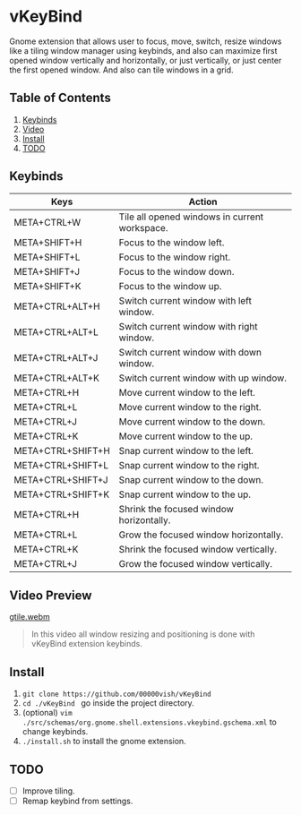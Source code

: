 # vKeyBind

Gnome extension that allows user to focus, move, switch, resize windows like a tiling window manager using keybinds, and also can maximize first opened window vertically and horizontally, or just vertically, or just center the first opened window. And also can tile windows in a grid.   

## Table of Contents
1. [Keybinds](#keybinds)
2. [Video](#video)
3. [Install](#install)
4. [TODO](#todo)


## Keybinds <a name="keybinds"></a>

| Keys    | Action |
| -------- | ------- |
| META+CTRL+W  | Tile all opened windows in current workspace. |
| META+SHIFT+H  | Focus to the window left. |
| META+SHIFT+L  | Focus to the window right. |
| META+SHIFT+J  | Focus to the window down. |
| META+SHIFT+K  | Focus to the window up. |
| META+CTRL+ALT+H  | Switch current window with left window. |
| META+CTRL+ALT+L  | Switch current window with right window. |
| META+CTRL+ALT+J  | Switch current window with down window. |
| META+CTRL+ALT+K  | Switch current window with up window. |
| META+CTRL+H  | Move current window to the left. |
| META+CTRL+L  | Move current window to the right. |
| META+CTRL+J  | Move current window to the down. |
| META+CTRL+K  | Move current window to the up. |
| META+CTRL+SHIFT+H  | Snap current window to the left. |
| META+CTRL+SHIFT+L  | Snap current window to the right. |
| META+CTRL+SHIFT+J  | Snap current window to the down. |
| META+CTRL+SHIFT+K  | Snap current window to the up. |
| META+CTRL+H  | Shrink the focused window horizontally. |
| META+CTRL+L  | Grow the focused window horizontally. |
| META+CTRL+K  | Shrink the focused window vertically. |
| META+CTRL+J  | Grow the focused window vertically. |

## Video Preview <a name="video"></a>

[gtile.webm](https://github.com/user-attachments/assets/f9d38dc8-0a7d-4abb-b817-d11d9ea96064)

> In this video all window resizing and positioning is done with vKeyBind extension keybinds.

## Install <a name="install"></a>

1. ```git clone https://github.com/00000vish/vKeyBind```
2. ```cd ./vKeyBind ``` go inside the project directory.
3. (optional) ```vim ./src/schemas/org.gnome.shell.extensions.vkeybind.gschema.xml``` to change keybinds.
4. ```./install.sh``` to install the gnome extension. 



## TODO <a name="todo"></a>

- [ ] Improve tiling.
- [ ] Remap keybind from settings.

